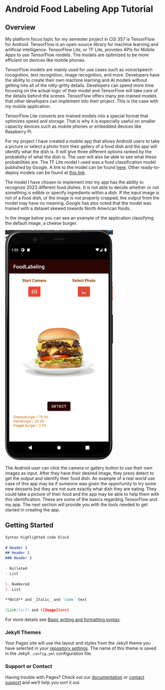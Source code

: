 # Android Food Labeling App Tutorial

## Overview
My platform focus topic for my semester project in CIS 357 is TensorFlow for Android. TensorFlow is an open-source library for machine learning and artificial intelligence. TensorFlow Lite, or TF Lite, provides APIs for Mobile Apps to use TensorFlow models. The models are optimized to be more efficient on devices like mobile phones.

TensorFlow models are mainly used for use cases such as voice/speech rocognition, text recognition, image recognition, and more. Developers have the ability to create their own machine learning and AI models without getting into all of the nitty-gritty details. Developers can spend more time focusing on the actual logic of their model and TensorFlow will take care of the details behind the scenes. TensorFlow offers many pre-trained models that other developers can implement into their project. This is the case with my mobile application.

TensorFlow Lite converts pre-trained models into a special format that optimizes speed and storage. That is why it is especially useful on smaller capacity devices such as mobile phones or embedded devices like Raspberry Pi. 

For my project I have created a mobile app that allows Android users to take a picture or select a photo from their gallery of a food dish and the app will identify what the dish is. It will give three different options ranked by the probability of what the dish is. The user will also be able to see what these probabilities are. The TF Lite model I used was a food classification model published by Google. A link to the model can be found [here](https://tfhub.dev/google/lite-model/aiy/vision/classifier/food_V1/1). Other ready-to-deploy models can be found at [this link](https://tfhub.dev/).

The model I have chosen to implement into my app has the ability to recognize 2023 different food dishes. It is not able to decide whether or not something is edible or specify ingredients within a dish. If the input image is not of a food dish, or the image is not properly cropped, the output from the model may have no meaning. Google has also noted that the model was trained with a dataset skewed towards North American foods.

In the image below you can see an example of the application classifying the default image, a cheese burger. 

![Example of the app running. The image shows the application correctly identifying a cheeseburger.](docs/assets/images/app-example.png)

The Android user can click the camera or gallery button to use their own images as input. After they have their desired image, they press detect to get the output and identify their food dish. An example of a real world use case of this app may be if someone was given the opportunity to try some new desserts but they are not sure exactly what dish they are eating. They could take a picture of their food and the app may be able to help them with this identification. These are some of the basics regarding TensorFlow and my app. The next section will provide you with the tools needed to get started in creating the app.

## Getting Started



```markdown
Syntax highlighted code block

# Header 1
## Header 2
### Header 3

- Bulleted
- List

1. Numbered
2. List

**Bold** and _Italic_ and `Code` text

[Link](url) and ![Image](src)
```

For more details see [Basic writing and formatting syntax](https://docs.github.com/en/github/writing-on-github/getting-started-with-writing-and-formatting-on-github/basic-writing-and-formatting-syntax).

### Jekyll Themes

Your Pages site will use the layout and styles from the Jekyll theme you have 
selected in your [repository settings](https://github.com/ironsj/Android-Image-Labeling-Project/settings/pages). 
The name of this theme is saved in the Jekyll `_config.yml` configuration file.

### Support or Contact

Having trouble with Pages? Check out our [documentation](https://docs.github.com/categories/github-pages-basics/) or [contact support](https://support.github.com/contact) and we’ll help you sort it out.
